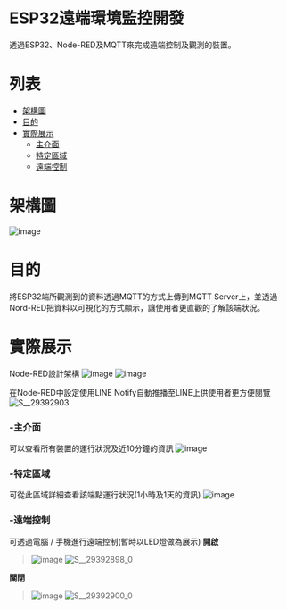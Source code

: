 # ESP32遠端環境監控開發
透過ESP32、Node-RED及MQTT來完成遠端控制及觀測的裝置。

# 列表
- [架構圖](https://github.com/sheng411/mqtt_esp32?tab=readme-ov-file#%E6%9E%B6%E6%A7%8B%E5%9C%96)
- [目的](https://github.com/sheng411/mqtt_esp32?tab=readme-ov-file#%E7%9B%AE%E7%9A%84)
- [實際展示](https://github.com/sheng411/mqtt_esp32?tab=readme-ov-file#%E5%AF%A6%E9%9A%9B%E5%B1%95%E7%A4%BA)
  - [主介面](https://github.com/sheng411/mqtt_esp32?tab=readme-ov-file#-%E4%B8%BB%E4%BB%8B%E9%9D%A2)
  - [特定區域](https://github.com/sheng411/mqtt_esp32?tab=readme-ov-file#-%E7%89%B9%E5%AE%9A%E5%8D%80%E5%9F%9F)
  - [遠端控制](https://github.com/sheng411/mqtt_esp32?tab=readme-ov-file#-%E9%81%A0%E7%AB%AF%E6%8E%A7%E5%88%B6)


# 架構圖
![image](https://github.com/user-attachments/assets/ba68c16d-a0fa-4a40-857f-f49999b2e854)


# 目的
將ESP32端所觀測到的資料透過MQTT的方式上傳到MQTT Server上，並透過Nord-RED把資料以可視化的方式顯示，讓使用者更直觀的了解該端狀況。

# 實際展示

Node-RED設計架構
![image](https://github.com/user-attachments/assets/f3b2dd8b-3e2c-4205-a5ff-72426c8feae8)
![image](https://github.com/user-attachments/assets/d67ae399-0238-4a02-8013-b8aa2226a380)

  
在Node-RED中設定使用LINE Notify自動推播至LINE上供使用者更方便閱覽
![S__29392903](https://github.com/user-attachments/assets/e67cf4a6-20c8-4b7d-a9a6-1392c451c4b2)

  
### -主介面 
可以查看所有裝置的運行狀況及近10分鐘的資訊
![image](https://github.com/user-attachments/assets/192a671b-faba-473b-9dc4-09130f5d4f52)


### -特定區域  
可從此區域詳細查看該端點運行狀況(1小時及1天的資訊)
![image](https://github.com/user-attachments/assets/9b7218c5-248d-40d7-9a75-1bc94762c45e)

### -遠端控制  
可透過電腦 / 手機進行遠端控制(暫時以LED燈做為展示)
**開啟**
>![image](https://github.com/user-attachments/assets/25272be0-1b10-47dd-80e7-b2fd00d60d9c)
>![S__29392898_0](https://github.com/user-attachments/assets/14028672-33d1-469c-aa5e-d4676343ff68)
  
**關閉**
>![image](https://github.com/user-attachments/assets/fab26997-e823-4785-9d02-b856e1a0d090)
>![S__29392900_0](https://github.com/user-attachments/assets/6ddb6a94-7d3e-4634-a61b-90d5005904ea)
